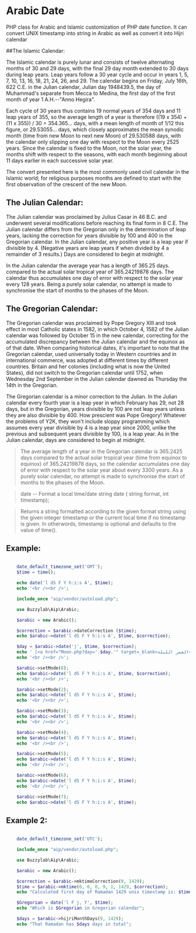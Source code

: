 # Arabic Date

PHP class for Arabic and Islamic customization of PHP date function. It can convert UNIX timestamp into string in Arabic as well as convert it into Hijri calendar

##The Islamic Calendar:

The Islamic calendar is purely lunar and consists of twelve alternating months of 30 and 29 days, with the final 29 day month extended to 30 days during leap years. Leap years follow a 30 year cycle and occur in years 1, 5, 7, 10, 13, 16, 18, 21, 24, 26, and 29. The calendar begins on Friday, July 16th, 622 C.E. in the Julian calendar, Julian day 1948439.5, the day of Muhammad's separate from Mecca to Medina, the first day of the first month of year 1 A.H.--"Anno Hegira".

Each cycle of 30 years thus contains 19 normal years of 354 days and 11 leap years of 355, so the average length of a year is therefore ((19 x 354) + (11 x 355)) / 30 = 354.365... days, with a mean length of month of 1/12 this figure, or 29.53055... days, which closely approximates the mean synodic month (time from new Moon to next new Moon) of 29.530588 days, with the calendar only slipping one day with respect to the Moon every 2525 years. Since the calendar is fixed to the Moon, not the solar year, the months shift with respect to the seasons, with each month beginning about 11 days earlier in each successive solar year.

The convert presented here is the most commonly used civil calendar in the Islamic world; for religious purposes months are defined to start with the first observation of the crescent of the new Moon.

## The Julian Calendar:

The Julian calendar was proclaimed by Julius Casar in 46 B.C. and underwent several modifications before reaching its final form in 8 C.E. The Julian calendar differs from the Gregorian only in the determination of leap years, lacking the correction for years divisible by 100 and 400 in the Gregorian calendar. In the Julian calendar, any positive year is a leap year if divisible by 4. (Negative years are leap years if when divided by 4 a remainder of 3 results.) Days are considered to begin at midnight.

In the Julian calendar the average year has a length of 365.25 days. compared to the actual solar tropical year of 365.24219878 days. The calendar thus accumulates one day of error with respect to the solar year every 128 years. Being a purely solar calendar, no attempt is made to synchronise the start of months to the phases of the Moon.

## The Gregorian Calendar:

The Gregorian calendar was proclaimed by Pope Gregory XIII and took effect in most Catholic states in 1582, in which October 4, 1582 of the Julian calendar was followed by October 15 in the new calendar, correcting for the accumulated discrepancy between the Julian calendar and the equinox as of that date. When comparing historical dates, it's important to note that the Gregorian calendar, used universally today in Western countries and in international commerce, was adopted at different times by different countries. Britain and her colonies (including what is now the United States), did not switch to the Gregorian calendar until 1752, when Wednesday 2nd September in the Julian calendar dawned as Thursday the 14th in the Gregorian.

The Gregorian calendar is a minor correction to the Julian. In the Julian calendar every fourth year is a leap year in which February has 29, not 28 days, but in the Gregorian, years divisible by 100 are not leap years unless they are also divisible by 400. How prescient was Pope Gregory! Whatever the problems of Y2K, they won't include sloppy programming which assumes every year divisible by 4 is a leap year since 2000, unlike the previous and subsequent years divisible by 100, is a leap year. As in the Julian calendar, days are considered to begin at midnight.


> The average length of a year in the Gregorian calendar is 365.2425 days compared to the actual solar tropical year (time from equinox to equinox) of 365.24219878 days, so the calendar accumulates one day of error with respect to the solar year about every 3300 years. As a purely solar calendar, no attempt is made to synchronise the start of months to the phases of the Moon.

> date -- Format a local time/date string date ( string format, int timestamp);

> Returns a string formatted according to the given format string using the given integer timestamp or the current local time if no timestamp is given. In otherwords, timestamp is optional and defaults to the value of time().

## Example:


```php

    date_default_timezone_set('GMT');
    $time = time();

    echo date('l dS F Y h:i:s A', $time);
    echo '<br /><br />';

    include_once "aip/vendor/autoload.php";

    use Buzzylab\Aip\Arabic;

    $arabic = new Arabic();

    $correction = $arabic->dateCorrection ($time);
    echo $arabic->date('l dS F Y h:i:s A', $time, $correction);

    $day = $arabic->date('j', $time, $correction);
    echo ' [<a href="Moon.php?day='.$day.'" target=_blank>القمر الليلة</a>]';
    echo '<br /><br />';

    $arabic->setMode(8);
    echo $arabic->date('l dS F Y h:i:s A', $time, $correction);
    echo '<br /><br />';

    $arabic->setMode(2);
    echo $arabic->date('l dS F Y h:i:s A', $time);
    echo '<br /><br />';

    $arabic->setMode(3);
    echo $arabic->date('l dS F Y h:i:s A', $time);
    echo '<br /><br />';

    $arabic->setMode(4);
    echo $arabic->date('l dS F Y h:i:s A', $time);
    echo '<br /><br />';

    $arabic->setMode(5);
    echo $arabic->date('l dS F Y h:i:s A', $time);
    echo '<br /><br />';

    $arabic->setMode(6);
    echo $arabic->date('l dS F Y h:i:s A', $time);
    echo '<br /><br />';

    $arabic->setMode(7);
    echo $arabic->date('l dS F Y h:i:s A', $time);

```

## Example 2:

```php

    date_default_timezone_set('UTC');

    include_once "aip/vendor/autoload.php";

    use Buzzylab\Aip\Arabic;

    $arabic = new Arabic();

    $correction = $arabic->mktimeCorrection(9, 1429);
    $time = $arabic->mktime(0, 0, 0, 9, 1, 1429, $correction);
    echo "Calculated first day of Ramadan 1429 unix timestamp is: $time<br>";

    $Gregorian = date('l F j, Y', $time);
    echo "Which is $Gregorian in Gregorian calendar";

    $days = $arabic->hijriMonthDays(9, 1429);
    echo "That Ramadan has $days days in total";

```
